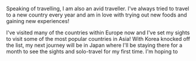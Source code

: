 Speaking of travelling, I am also an avid traveller. I've always tried to travel to a new country every year and am in love with trying out new foods and gaining new experiences!

I've visited many of the countries within Europe now and I've set my sights to visit some of the most popular countries in Asia! With Korea knocked off the list, my next journey will be in Japan where I'll be staying there for a month to see the sights and solo-travel for my first time. I'm hoping to 